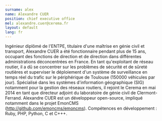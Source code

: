 ```yaml
---
surname: alex
name: Alexandre CUER
position: chief executive office
mel: alexandre.cuer@cerema.fr
layout: default
lang: fr
---
```

Ingénieur diplômé de l'ENTPE, titulaire d'une maîtrise en génie civil et transport, Alexandre CUER a été fonctionnaire pendant plus de 15 ans, occupant des fonctions de direction et de direction dans différentes administrations déconcentrées en France. En tant qu'exploitant de réseau routier, il a dû se concentrer sur les problèmes de sécurité et de sûreté routières et superviser le déploiement d'un système de surveillance en temps réel du trafic sur le périphérique de Toulouse (150000 véhicules par jour). Spécialisé dans les systèmes d'information géographique (SIG) notamment pour la gestion des réseaux routiers, il rejoint le Cerema en mai 2014 en tant que directeur adjoint du laboratoire de génie civil de Clermont-Ferrand.
Alexandre CUER est un développeur open-source, impliqué notamment dans le projet EmonCMS (http://github.com/emoncms/emoncms). 
Compétences en développement : Ruby, PHP, Python, C et C+++.
